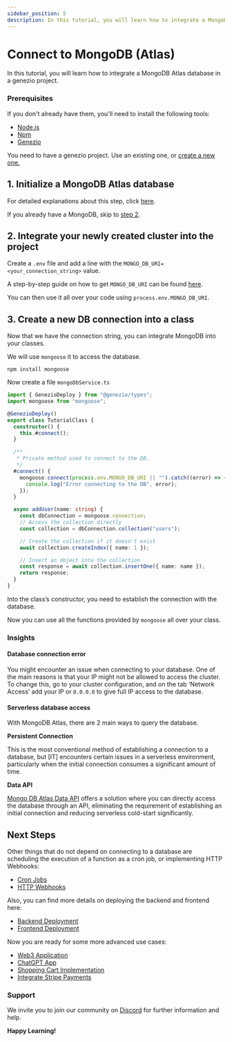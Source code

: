 ```yaml
---
sidebar_position: 5
description: In this tutorial, you will learn how to integrate a MongoDB Atlas database in a genezio project.
---
```


# Connect to MongoDB (Atlas)

<head>
  <title>Connect to MongoDB (Atlas)</title>
</head>

In this tutorial, you will learn how to integrate a MongoDB Atlas database in a genezio project.

### Prerequisites

If you don't already have them, you'll need to install the following tools:

- [Node.js](https://nodejs.org/en/download/current)
- [Npm](https://docs.npmjs.com/downloading-and-installing-node-js-and-npm)
- [Genezio](/docs/getting-started)

You need to have a genezio project. Use an existing one, or [create a new one.](/docs/getting-started)

## 1. Initialize a MongoDB Atlas database

For detailed explanations about this step, click [here](https://www.mongodb.com/basics/clusters/mongodb-cluster-setup).

If you already have a MongoDB, skip to [step 2](#2-integrate-your-newly-created-cluster-into-the-project).

## 2. **Integrate your newly created cluster into the project**

Create a `.env` file and add a line with the `MONGO_DB_URI=<your_connection_string>` value.

A step-by-step guide on how to get `MONGO_DB_URI` can be found [here](https://www.mongodb.com/basics/mongodb-connection-string).

You can then use it all over your code using `process.env.MONGO_DB_URI`.

## 3. **Create a new DB connection into a class**

Now that we have the connection string, you can integrate MongoDB into your classes.

We will use `mongoose` it to access the database.

```
npm install mongoose
```

Now create a file `mongoDbService.ts`

<!-- {% code title="mongoDbService.ts" lineNumbers="true" %} -->

```typescript title="mongoDbService.ts" showLineNumbers
import { GenezioDeploy } from "@genezio/types";
import mongoose from "mongoose";

@GenezioDeploy()
export class TutorialClass {
  constructor() {
    this.#connect();
  }

  /**
   * Private method used to connect to the DB.
   */
  #connect() {
    mongoose.connect(process.env.MONGO_DB_URI || "").catch((error) => {
      console.log("Error connecting to the DB", error);
    });
  }

  async addUser(name: string) {
    const dbConnection = mongoose.connection;
    // Access the collection directly
    const collection = dbConnection.collection("users");

    // Create the collection if it doesn't exist
    await collection.createIndex({ name: 1 });

    // Insert an object into the collection
    const response = await collection.insertOne({ name: name });
    return response;
  }
}
```

<!-- {% endcode %} -->

Into the class’s constructor, you need to establish the connection with the database.

Now you can use all the functions provided by `mongoose` all over your class.

### **Insights** <a href="#insights" id="insights"></a>

#### **Database connection error** <a href="#database-connection-error" id="database-connection-error"></a>

You might encounter an issue when connecting to your database. One of the main reasons is that your IP might not be allowed to access the cluster. To change this, go to your cluster configuration, and on the tab ‘Network Access’ add your IP or `0.0.0.0` to give full IP access to the database.

#### **Serverless database access** <a href="#serverless-database-access" id="serverless-database-access"></a>

With MongoDB Atlas, there are 2 main ways to query the database.

**Persistent Connection**

This is the most conventional method of establishing a connection to a database, but \[IT] encounters certain issues in a serverless environment, particularly when the initial connection consumes a significant amount of time.

**Data API**

[Mongo DB Atlas Data API](https://www.mongodb.com/docs/atlas/api/data-api/) offers a solution where you can directly access the database through an API, eliminating the requirement of establishing an initial connection and reducing serverless cold-start significantly.

## Next Steps

Other things that do not depend on connecting to a database are scheduling the execution of a function as a cron job, or implementing HTTP Webhooks:

- [Cron Jobs](/docs/features/cron-methods)
- [HTTP Webhooks](/docs/features/http-methods-webhooks)

Also, you can find more details on deploying the backend and frontend here:

- [Backend Deployment](/docs/features/backend-deployment)
- [Frontend Deployment](/docs/features/frontend-deployment)

Now you are ready for some more advanced use cases:

- [Web3 Application](https://genezio.com/blog/create-your-first-web3-app/)
- [ChatGPT App](https://genezio.com/blog/create-your-first-app-using-chatgpt/)
- [Shopping Cart Implementation](https://genezio.com/blog/implement-a-shopping-cart-using-typescript-redis-and-react/)
- [Integrate Stripe Payments](https://genezio.com/blog/integrate-stripe-payments/)

### Support <a href="#support" id="support"></a>

We invite you to join our community on [Discord](https://discord.gg/uc9H5YKjXv) for further information and help.

**Happy Learning!**
